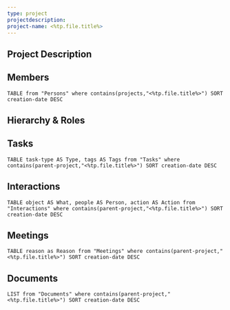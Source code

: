 ```yaml
---
type: project
projectdescription: 
project-name: <%tp.file.title%>
---
```


## Project Description

## Members
```dataview
TABLE from "Persons" where contains(projects,"<%tp.file.title%>") SORT creation-date DESC
```

## Hierarchy & Roles

## Tasks
```dataview
TABLE task-type AS Type, tags AS Tags from "Tasks" where contains(parent-project,"<%tp.file.title%>") SORT creation-date DESC
```

## Interactions
```dataview
TABLE object AS What, people AS Person, action AS Action from "Interactions" where contains(parent-project,"<%tp.file.title%>") SORT creation-date DESC
```

## Meetings
```dataview
TABLE reason as Reason from "Meetings" where contains(parent-project,"<%tp.file.title%>") SORT creation-date DESC
```

## Documents
```dataview
LIST from "Documents" where contains(parent-project,"<%tp.file.title%>") SORT creation-date DESC
```
